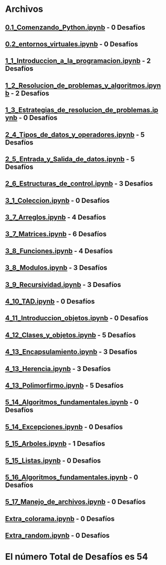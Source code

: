 # Archivos
## [0.1_Comenzando_Python.ipynb](0.1_Comenzando_Python.ipynb) - 0 Desafíos
## [0.2_entornos_virtuales.ipynb](0.2_entornos_virtuales.ipynb) - 0 Desafíos
## [1_1_Introduccion_a_la_programacion.ipynb](1_1_Introduccion_a_la_programacion.ipynb) - 2 Desafíos
## [1_2_Resolucion_de_problemas_y_algoritmos.ipynb](1_2_Resolucion_de_problemas_y_algoritmos.ipynb) - 2 Desafíos
## [1_3_Estrategias_de_resolucion_de_problemas.ipynb](1_3_Estrategias_de_resolucion_de_problemas.ipynb) - 0 Desafíos
## [2_4_Tipos_de_datos_y_operadores.ipynb](2_4_Tipos_de_datos_y_operadores.ipynb) - 5 Desafíos
## [2_5_Entrada_y_Salida_de_datos.ipynb](2_5_Entrada_y_Salida_de_datos.ipynb) - 5 Desafíos
## [2_6_Estructuras_de_control.ipynb](2_6_Estructuras_de_control.ipynb) - 3 Desafíos
## [3_1_Coleccion.ipynb](3_1_Coleccion.ipynb) - 0 Desafíos
## [3_7_Arreglos.ipynb](3_7_Arreglos.ipynb) - 4 Desafíos
## [3_7_Matrices.ipynb](3_7_Matrices.ipynb) - 6 Desafíos
## [3_8_Funciones.ipynb](3_8_Funciones.ipynb) - 4 Desafíos
## [3_8_Modulos.ipynb](3_8_Modulos.ipynb) - 3 Desafíos
## [3_9_Recursividad.ipynb](3_9_Recursividad.ipynb) - 3 Desafíos
## [4_10_TAD.ipynb](4_10_TAD.ipynb) - 0 Desafíos
## [4_11_Introduccion_objetos.ipynb](4_11_Introduccion_objetos.ipynb) - 0 Desafíos
## [4_12_Clases_y_objetos.ipynb](4_12_Clases_y_objetos.ipynb) - 5 Desafíos
## [4_13_Encapsulamiento.ipynb](4_13_Encapsulamiento.ipynb) - 3 Desafíos
## [4_13_Herencia.ipynb](4_13_Herencia.ipynb) - 3 Desafíos
## [4_13_Polimorfirmo.ipynb](4_13_Polimorfirmo.ipynb) - 5 Desafíos
## [5_14_Algoritmos_fundamentales.ipynb](5_14_Algoritmos_fundamentales.ipynb) - 0 Desafíos
## [5_14_Excepciones.ipynb](5_14_Excepciones.ipynb) - 0 Desafíos
## [5_15_Arboles.ipynb](5_15_Arboles.ipynb) - 1 Desafíos
## [5_15_Listas.ipynb](5_15_Listas.ipynb) - 0 Desafíos
## [5_16_Algoritmos_fundamentales.ipynb](5_16_Algoritmos_fundamentales.ipynb) - 0 Desafíos
## [5_17_Manejo_de_archivos.ipynb](5_17_Manejo_de_archivos.ipynb) - 0 Desafíos
## [Extra_colorama.ipynb](Extra_colorama.ipynb) - 0 Desafíos
## [Extra_random.ipynb](Extra_random.ipynb) - 0 Desafíos
# El número Total de Desafíos es 54